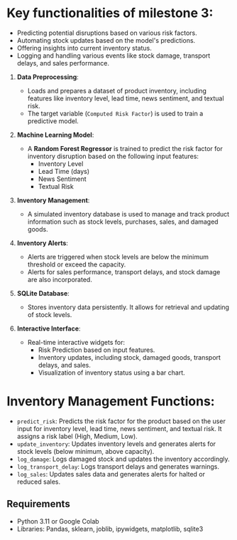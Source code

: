 # Key functionalities of milestone 3:

- Predicting potential disruptions based on various risk factors.
- Automating stock updates based on the model's predictions.
- Offering insights into current inventory status.
- Logging and handling various events like stock damage, transport delays, and sales performance.

1. **Data Preprocessing**: 
   - Loads and prepares a dataset of product inventory, including features like inventory level, lead time, news sentiment, and textual risk.
   - The target variable (`Computed Risk Factor`) is used to train a predictive model.

2. **Machine Learning Model**: 
   - A **Random Forest Regressor** is trained to predict the risk factor for inventory disruption based on the following input features:
     - Inventory Level
     - Lead Time (days)
     - News Sentiment
     - Textual Risk

3. **Inventory Management**: 
   - A simulated inventory database is used to manage and track product information such as stock levels, purchases, sales, and damaged goods.

4. **Inventory Alerts**: 
   - Alerts are triggered when stock levels are below the minimum threshold or exceed the capacity.
   - Alerts for sales performance, transport delays, and stock damage are also incorporated.

5. **SQLite Database**: 
   - Stores inventory data persistently. It allows for retrieval and updating of stock levels.

6. **Interactive Interface**:
   - Real-time interactive widgets for:
     - Risk Prediction based on input features.
     - Inventory updates, including stock, damaged goods, transport delays, and sales.
     - Visualization of inventory status using a bar chart.

# Inventory Management Functions:

- `predict_risk`: Predicts the risk factor for the product based on the user input for inventory level, lead time, news sentiment, and textual risk. It assigns a risk label (High, Medium, Low).
- `update_inventory`: Updates inventory levels and generates alerts for stock levels (below minimum, above capacity).
- `log_damage`: Logs damaged stock and updates the inventory accordingly.
- `log_transport_delay`: Logs transport delays and generates warnings.
- `log_sales`: Updates sales data and generates alerts for halted or reduced sales.

## Requirements
- Python 3.11 or Google Colab
- Libraries: Pandas, sklearn, joblib, ipywidgets, matplotlib, sqlite3
  
